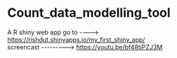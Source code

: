 # Count_data_modelling_tool
A R shiny web app
go to ---->
https://rishdut.shinyapps.io/my_first_shiny_app/ <br>
screencast --------->
https://youtu.be/bf48tiPZJ3M
